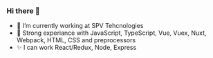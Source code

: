 ### Hi there 👋

- 🔭 I’m currently working at SPV Tehcnologies
- 🦄 Strong experiance with JavaScript, TypeScript, Vue, Vuex, Nuxt, Webpack, HTML, CSS and preprocessors
- ✨ I can work React/Redux, Node, Express
